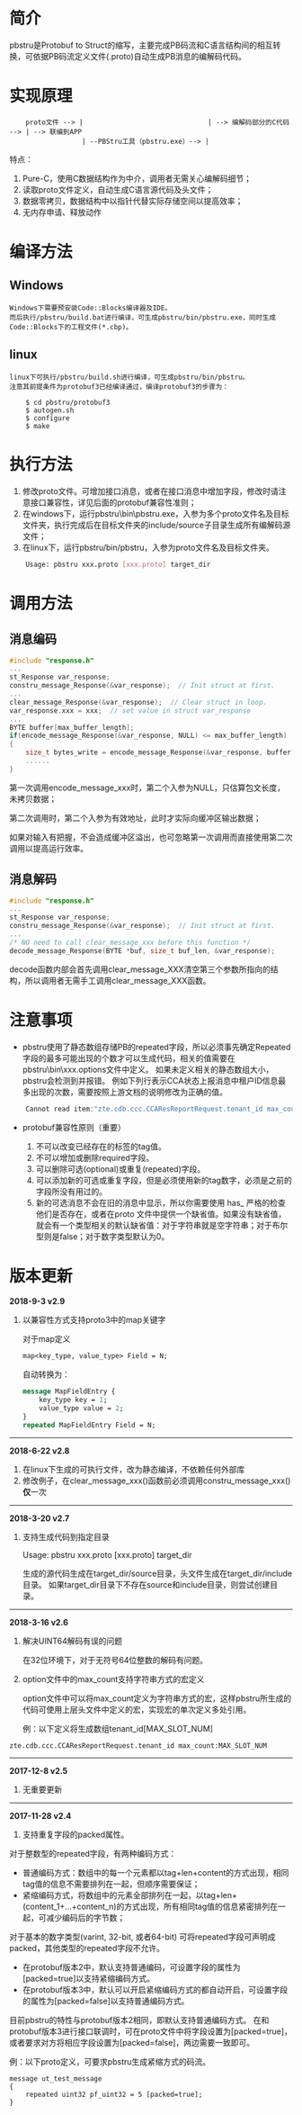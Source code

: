 # 简介

pbstru是Protobuf to Struct的缩写，主要完成PB码流和C语言结构间的相互转换，可依据PB码流定义文件(.proto)自动生成PB消息的编解码代码。

# 实现原理

```
    proto文件 --> |                               | --> 编解码部分的C代码 --> | --> 联编到APP
                  | --PBStru工具（pbstru.exe）--> |
```

特点：
1. Pure-C，使用C数据结构作为中介，调用者无需关心编解码细节；
1. 读取proto文件定义，自动生成C语言源代码及头文件；
1. 数据零拷贝，数据结构中以指针代替实际存储空间以提高效率；
1. 无内存申请、释放动作

# 编译方法

## Windows
	Windows下需要预安装Code::Blocks编译器及IDE。
	而后执行/pbstru/build.bat进行编译，可生成pbstru/bin/pbstru.exe，同时生成Code::Blocks下的工程文件(*.cbp)。

## linux
	linux下可执行/pbstru/build.sh进行编译，可生成pbstru/bin/pbstru。
	注意其前提条件为protobuf3已经编译通过，编译protobuf3的步骤为：
```
	$ cd pbstru/protobuf3
	$ autogen.sh
	$ configure
	$ make
```

# 执行方法

1. 修改proto文件。可增加接口消息，或者在接口消息中增加字段，修改时请注意接口兼容性，详见后面的protobuf兼容性准则；
2. 在windows下，运行pbstru\bin\pbstru.exe，入参为多个proto文件名及目标文件夹，执行完成后在目标文件夹的include/source子目录生成所有编解码源文件；
3. 在linux下，运行pbstru/bin/pbstru，入参为proto文件名及目标文件夹。

```bash
    Usage: pbstru xxx.proto [xxx.proto] target_dir
```

# 调用方法

## 消息编码

```C
#include "response.h"
...
st_Response var_response;
constru_message_Response(&var_response);  // Init struct at first.
...
clear_message_Response(&var_response);  // Clear struct in loop.
var_response.xxx = xxx;  // set value in struct var_response
...
BYTE buffer[max_buffer_length];
if(encode_message_Response(&var_response, NULL) <= max_buffer_length)  // First call encode_message_xxx
{
    size_t bytes_write = encode_message_Response(&var_response, buffer);  // second call encode_message_xxx
    ......
}
```
第一次调用encode_message_xxx时，第二个入参为NULL，只估算包文长度，未拷贝数据；

第二次调用时，第二个入参为有效地址，此时才实际向缓冲区输出数据；

如果对输入有把握，不会造成缓冲区溢出，也可忽略第一次调用而直接使用第二次调用以提高运行效率。

## 消息解码

```C
#include "response.h"
...
st_Response var_response;
constru_message_Response(&var_response);  // Init struct at first.
...
/* NO need to call clear_message_xxx before this function */
decode_message_Response(BYTE *buf, size_t buf_len, &var_response);
```

decode函数内部会首先调用clear_message_XXX清空第三个参数所指向的结构，所以调用者无需手工调用clear_message_XXX函数。


# 注意事项

* pbstru使用了静态数组存储PB的repeated字段，所以必须事先确定Repeated字段的最多可能出现的个数才可以生成代码，相关的值需要在pbstru\bin\xxx.options文件中定义。
如果未定义相关的静态数组大小，pbstru会检测到并报错。
例如下列行表示CCA状态上报消息中租户ID信息最多出现的次数，需要按照上游文档的说明修改为正确的值。

```C
    Cannot read item:"zte.cdb.ccc.CCAResReportRequest.tenant_id max_count:?" from option file.
```

* protobuf兼容性原则（重要）

	1. 不可以改变已经存在的标签的tag值。
    2. 不可以增加或删除required字段。
    3. 可以删除可选(optional)或重复(repeated)字段。
    4. 可以添加新的可选或重复字段，但是必须使用新的tag数字，必须是之前的字段所没有用过的。
    5. 新的可选消息不会在旧的消息中显示，所以你需要使用 has_ 严格的检查他们是否存在，或者在proto 文件中提供一个缺省值。如果没有缺省值，就会有一个类型相关的默认缺省值：对于字符串就是空字符串；对于布尔型则是false；对于数字类型默认为0。

# 版本更新

**2018-9-3 v2.9**

1. 以兼容性方式支持proto3中的map关键字
	
	对于map定义
	```protobuf
	map<key_type, value_type> Field = N;
	```
	
	自动转换为：
	
	```protobuf
	message MapFieldEntry {
		key_type key = 1;
		value_type value = 2;
	}
	repeated MapFieldEntry Field = N;
	```
----
	
**2018-6-22 v2.8**

1. 在linux下生成的可执行文件，改为静态编译，不依赖任何外部库
2. 修改例子，在clear_message_xxx()函数前必须调用constru_message_xxx()**仅**一次

----

**2018-3-20 v2.7**

1. 支持生成代码到指定目录

	Usage: pbstru xxx.proto [xxx.proto] target_dir
	
	生成的源代码生成在target_dir/source目录，头文件生成在target_dir/include目录。
	如果target_dir目录下不存在source和include目录，则尝试创建目录。
	
----

**2018-3-16 v2.6**

1. 解决UINT64解码有误的问题

	在32位环境下，对于无符号64位整数的解码有问题。

1. option文件中的max_count支持字符串方式的宏定义

	option文件中可以将max_count定义为字符串方式的宏，这样pbstru所生成的代码可使用上层头文件中定义的宏，实现宏的单次定义多处引用。

	例：以下定义将生成数组tenant_id[MAX_SLOT_NUM]

```
zte.cdb.ccc.CCAResReportRequest.tenant_id max_count:MAX_SLOT_NUM
```

----

**2017-12-8 v2.5**

1. 无重要更新

----

**2017-11-28 v2.4**

1. 支持重复字段的packed属性。

对于整数型的repeated字段，有两种编码方式：

* 普通编码方式：数组中的每一个元素都以tag+len+content的方式出现，相同tag值的信息不需要排列在一起，但顺序需要保证；
* 紧缩编码方式，将数组中的元素全部排列在一起，以tag+len+(content_1+...+content_n)的方式出现，所有相同tag值的信息紧密排列在一起，可减少编码后的字节数；

对于基本的数字类型(varint, 32-bit, 或者64-bit) 可将repeated字段可声明成packed，其他类型的repeated字段不允许。

* 在protobuf版本2中，默认支持普通编码，可设置字段的属性为[packed=true]以支持紧缩编码方式。
* 在protobuf版本3中，默认可以开启紧缩编码方式的都自动开启，可设置字段的属性为[packed=false]以支持普通编码方式。

目前pbstru的特性与protobuf版本2相同，即默认支持普通编码方式。
在和protobuf版本3进行接口联调时，可在proto文件中将字段设置为[packed=true]，或者要求对方将相应字段设置为[packed=false]，两边需要一致即可。

例：以下proto定义，可要求pbstru生成紧缩方式的码流。
```
message ut_test_message
{
    repeated uint32 pf_uint32 = 5 [packed=true];
}
```

